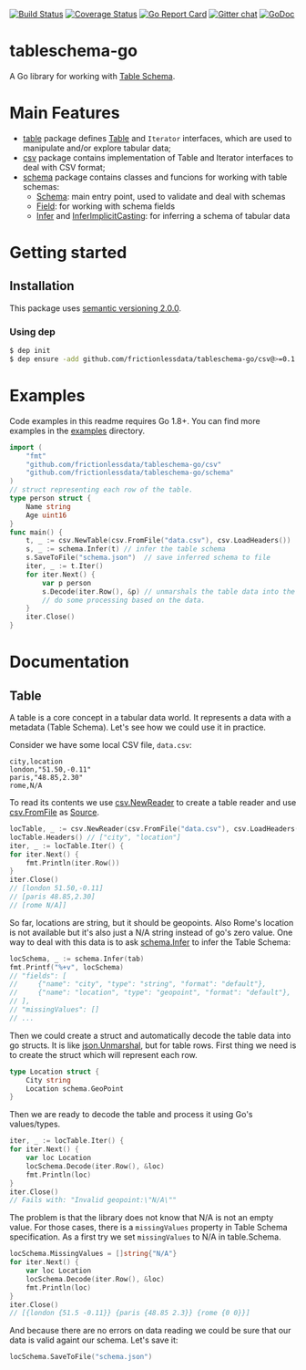 [![Build Status](https://travis-ci.org/frictionlessdata/tableschema-go.svg?branch=master)](https://travis-ci.org/frictionlessdata/tableschema-go) [![Coverage Status](https://coveralls.io/repos/github/frictionlessdata/tableschema-go/badge.svg?branch=master)](https://coveralls.io/github/frictionlessdata/tableschema-go?branch=master) [![Go Report Card](https://goreportcard.com/badge/github.com/frictionlessdata/tableschema-go)](https://goreportcard.com/report/github.com/frictionlessdata/tableschema-go) [![Gitter chat](https://badges.gitter.im/gitterHQ/gitter.png)](https://gitter.im/frictionlessdata/chat) [![GoDoc](https://godoc.org/github.com/frictionlessdata/tableschema-go?status.svg)](https://godoc.org/github.com/frictionlessdata/tableschema-go)

# tableschema-go
A Go library for working with [Table Schema](http://specs.frictionlessdata.io/table-schema/).


# Main Features

* [table](https://godoc.org/github.com/frictionlessdata/tableschema-go/table) package defines [Table](https://godoc.org/github.com/frictionlessdata/tableschema-go/csv#Table) and `Iterator` interfaces, which are used to manipulate and/or explore tabular data;
* [csv](https://godoc.org/github.com/frictionlessdata/tableschema-go/csv) package contains implementation of Table and Iterator interfaces to deal with CSV format;
* [schema](https://github.com/frictionlessdata/tableschema-go/tree/master/schema) package contains classes and funcions for working with table schemas:
     * [Schema](https://godoc.org/github.com/frictionlessdata/tableschema-go/schema#Schema): main entry point, used to validate and deal with schemas
     * [Field](https://godoc.org/github.com/frictionlessdata/tableschema-go/schema#Field): for working with schema fields
     * [Infer](https://godoc.org/github.com/frictionlessdata/tableschema-go/schema#Schema) and [InferImplicitCasting](https://godoc.org/github.com/frictionlessdata/tableschema-go/schema#InferImplicitCasting): for inferring a schema of tabular data
     

# Getting started

## Installation

This package uses [semantic versioning 2.0.0](http://semver.org/). 

### Using dep

```sh
$ dep init
$ dep ensure -add github.com/frictionlessdata/tableschema-go/csv@>=0.1
```

# Examples

Code examples in this readme requires Go 1.8+. You can find more examples in the [examples](https://github.com/frictionlessdata/tableschema-go/tree/master/examples) directory.

```go
import (
    "fmt"
    "github.com/frictionlessdata/tableschema-go/csv"
    "github.com/frictionlessdata/tableschema-go/schema"
)
// struct representing each row of the table.
type person struct {
    Name string
    Age uint16
}
func main() {
    t, _ := csv.NewTable(csv.FromFile("data.csv"), csv.LoadHeaders())  // load table and headers from file.
    s, _ := schema.Infer(t) // infer the table schema
    s.SaveToFile("schema.json")  // save inferred schema to file
    iter, _ := t.Iter()
    for iter.Next() {
        var p person
        s.Decode(iter.Row(), &p) // unmarshals the table data into the struct.
        // do some processing based on the data.
    }
    iter.Close()
}
```
# Documentation

## Table

A table is a core concept in a tabular data world. It represents a data with a metadata (Table Schema). Let's see how we could use it in practice.

Consider we have some local CSV file, `data.csv`:

```csv
city,location
london,"51.50,-0.11"
paris,"48.85,2.30"
rome,N/A
```

To read its contents we use [csv.NewReader](https://godoc.org/github.com/frictionlessdata/tableschema-go/csv#NewReader) to create a table reader and use [csv.FromFile](https://godoc.org/github.com/frictionlessdata/tableschema-go/csv#FromFile) as [Source](https://godoc.org/github.com/frictionlessdata/tableschema-go/csv#Source).

```go
locTable, _ := csv.NewReader(csv.FromFile("data.csv"), csv.LoadHeaders())
locTable.Headers() // ["city", "location"]
iter, _ := locTable.Iter() {    
for iter.Next() {
    fmt.Println(iter.Row())
}
iter.Close()
// [london 51.50,-0.11]
// [paris 48.85,2.30]
// [rome N/A]]
```

So far, locations are string, but it should be geopoints. Also Rome's location is not available but it's also just a N/A string instead of go's zero value. One way to deal with this data is to ask [schema.Infer](https://godoc.org/github.com/frictionlessdata/tableschema-go/schema#Infer) to infer the Table Schema:

```go
locSchema, _ := schema.Infer(tab)
fmt.Printf("%+v", locSchema)
// "fields": [
//     {"name": "city", "type": "string", "format": "default"},
//     {"name": "location", "type": "geopoint", "format": "default"},
// ],
// "missingValues": []
// ...
```

Then we could create a struct and automatically decode the table data into go structs. It is like [json.Unmarshal](https://golang.org/pkg/encoding/json/#Unmarshal), but for table rows. First thing we need is to create the struct which will represent each row.

```go
type Location struct {
    City string
    Location schema.GeoPoint
}
```

Then we are ready to decode the table and process it using Go's values/types.

```go
iter, _ := locTable.Iter() { 
for iter.Next() {
    var loc Location
    locSchema.Decode(iter.Row(), &loc)
    fmt.Println(loc)
}
iter.Close()
// Fails with: "Invalid geopoint:\"N/A\""
```

The problem is that the library does not know that N/A is not an empty value. For those cases, there is a `missingValues` property in Table Schema specification. As a first try we set `missingValues` to N/A in table.Schema.

```go
locSchema.MissingValues = []string{"N/A"}
for iter.Next() {
    var loc Location
    locSchema.Decode(iter.Row(), &loc)
    fmt.Println(loc)
}
iter.Close()
// [{london {51.5 -0.11}} {paris {48.85 2.3}} {rome {0 0}}]
```

And because there are no errors on data reading we could be sure that our data is valid againt our schema. Let's save it:

```go
locSchema.SaveToFile("schema.json")
```